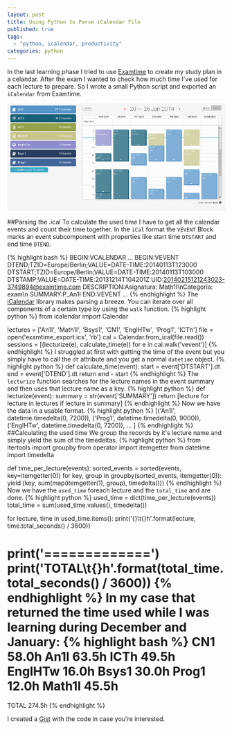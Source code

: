 ```yaml
---
layout: post
title: Using Python to Parse iCalendar File
published: true
tags: 
  - "python, icalendar, productivity"
categories: python
---
```


In the last learning phase I tried to use [Examtime](https://www.examtime.com/) to create my study plan in a celandar. After the exam I wanted to check how much time I've used for each lecture to prepare. So I wrote a small Python script and exported an `iCalendar` from Examtime.

![Examtime Calendar](/media/examtime-calendar.png)

##Parsing the .ical
To calculate the used time I have to get all the calendar events and count their time together.
In the `iCal` format the `VEVENT` Block marks an event subcomponent with properties like start time `DTSTART` and end time `DTEND`.

{% highlight bash %}
BEGIN:VCALENDAR
...
BEGIN:VEVENT
DTEND;TZID=Europe/Berlin;VALUE=DATE-TIME:20140113T123000
DTSTART;TZID=Europe/Berlin;VALUE=DATE-TIME:20140113T103000
DTSTAMP;VALUE=DATE-TIME:20131214T104201Z
UID:20140215121243023-3749894@examtime.com
DESCRIPTION:Asignatura: Math1I\nCategoría: exam\n
SUMMARY:P_An1I
END:VEVENT
...
{% endhighlight %}
The [iCalendar](http://icalendar.readthedocs.org/en/latest/) library makes parsing a breeze. You can iterate over all components of a certain type by using the `walk` function.
{% highlight python %}
from icalendar import Calendar

lectures = ['An1I', 'Math1I', 'Bsys1', 'CN1', 'EnglHTw', 'Prog1', 'ICTh']
file = open('examtime_export.ics', 'rb')
cal = Calendar.from_ical(file.read())
sessions = [(lecturize(e), calculate_time(e)) for e in cal.walk('vevent')]
{% endhighlight %}
I struggled at first with getting the time of the event but you simply have to call  the `dt` attribute and you get a normal `datetime` object.
{% highlight python %}
def calculate_time(event):
    start = event['DTSTART'].dt
    end = event['DTEND'].dt
    return end - start
{% endhighlight %}
The `lecturize` function searches for the lecture names in the event summary and then uses that lecture name as a key.
{% highlight python %}
def lecturize(event):
    summary = str(event['SUMMARY'])
    return [lecture for lecture in lectures if lecture in summary]
{% endhighlight %}
Now we have the data in a usable format.
{% highlight python %}
[('An1I', datetime.timedelta(0, 7200)),
 ('Prog1', datetime.timedelta(0, 9000)),
 ('EnglHTw', datetime.timedelta(0, 7200)),
 ...
]
{% endhighlight %}
##Calculating the used time
We group the records by it's lecture name and simply yield the sum of the timedeltas.
{% highlight python %}
from itertools import groupby
from operator import itemgetter
from datetime import timedelta

def time_per_lecture(events):
    sorted_events = sorted(events, key=itemgetter(0))
    for key, group in groupby(sorted_events, itemgetter(0)):
        yield (key, sum(map(itemgetter(1), group), timedelta()))
{% endhighlight %}
Now we have the `used_time` foreach lecture and the `total_time` and are done.
{% highlight python %}
used_time = dict(time_per_lecture(events))
total_time = sum(used_time.values(), timedelta())

for lecture, time in used_time.items():
    print('{}\t{}h'.format(lecture, time.total_seconds() / 3600))

print('=============')
print('TOTAL\t{}h'.format(total_time.total_seconds() / 3600))
{% endhighlight %}
In my case that returned the time used while I was learning during December and January:
{% highlight bash %}
CN1	58.0h
An1I	63.5h
ICTh	49.5h
EnglHTw	16.0h
Bsys1	30.0h
Prog1	12.0h
Math1I	45.5h
=============
TOTAL	274.5h
{% endhighlight %}

I created a [Gist](https://gist.github.com/lukasmartinelli/9021795) with the code in case you're interested.